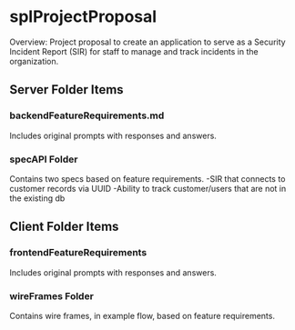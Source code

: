 # splProjectProposal
Overview: Project proposal to create an application to serve as a Security Incident Report (SIR) for staff
to manage and track incidents in the organization. 

## Server Folder Items
### backendFeatureRequirements.md 
Includes original prompts with responses and answers. 
### specAPI Folder
Contains two specs based on feature requirements. 
  -SIR that connects to customer records via UUID
  -Ability to track customer/users that are not in the existing db


## Client Folder Items

### frontendFeatureRequirements
Includes original prompts with responses and answers. 

### wireFrames Folder
Contains wire frames, in example flow, based on feature requirements. 
